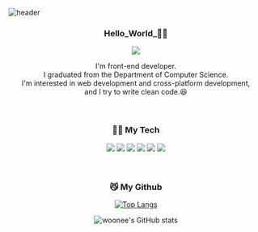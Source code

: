 ![header](https://capsule-render.vercel.app/api?type=wave&color=D6C1E3&height=200&section=header&animation=fadeIn&fontSize=70&fontColor=ffffff)

<h3 align='center'>Hello_World_🙋‍♀️</h3>
<p align='center'>
  <a href="https://www.notion.so/woinnnnng/About-Me-ca97e34d2dbc42e68a3b7eaa4d1160cd">
<img src="https://img.shields.io/badge/ABOUT ME(click!)-FFE5E5?style=for-the-badge"/>
  </a>
<p align='center'>
  I'm front-end developer.
  </br>
  I graduated from the Department of Computer Science.
  </br>
I'm interested in web development and cross-platform development,</br> and I try to write clean code.😆
 <br/>
 <br/>
 <br/>

<h3 align='center'>👩‍💻 My Tech</h3>
<p align='center'>
<img src="https://img.shields.io/badge/JavaScript-F7DF1E?style=flat&logo=JavaScript&logoColor=000000"/>
<img src="https://img.shields.io/badge/React.js-61DAFB?style=flat&logo=React&logoColor=000000"/>
<img src="https://img.shields.io/badge/HTML5-E34F26?style=flat&logo=HTML5&logoColor=ffffff"/>
<img src="https://img.shields.io/badge/CSS3-1572B6?style=flat&logo=CSS3&logoColor=ffffff"/>
<img src="https://img.shields.io/badge/Flutter-02569B?style=flat&logo=Flutter&logoColor=ffffff"/>
<img src="https://img.shields.io/badge/Python-3776AB?style=flat&logo=Python&logoColor=ffffff"/>

<br/>
<br/>
<br/>
<h3 align='center'> 😼 My Github</h3>
<div align='center'>
  
  [![Top Langs](https://github-readme-stats.vercel.app/api/top-langs/?username=anuraghazra&hide=GLSL,Rust,Go&layout=compact)](https://github.com/anuraghazra/github-readme-stats)
  
![woonee's GitHub stats](https://github-readme-stats.vercel.app/api?username=wooneeS2&show_icons=true&theme=buefy&hide=stars,contribs&include_all_commits=true)

</div>
